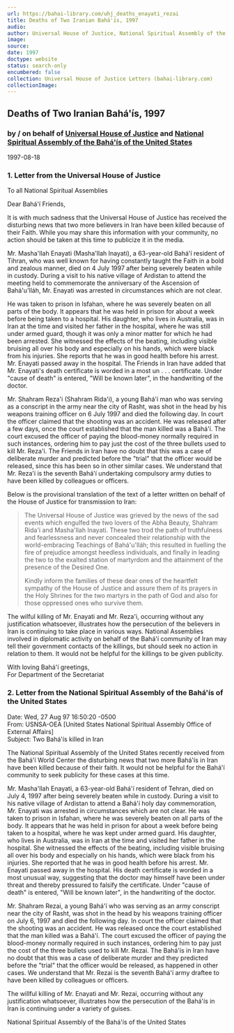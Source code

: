 ```yaml
---
url: https://bahai-library.com/uhj_deaths_enayati_rezai
title: Deaths of Two Iranian Bahá'ís, 1997
audio: 
author: Universal House of Justice, National Spiritual Assembly of the Bahá'ís of the United States
image: 
source: 
date: 1997
doctype: website
status: search-only
encumbered: false
collection: Universal House of Justice Letters (bahai-library.com)
collectionImage: 
---
```



## Deaths of Two Iranian Bahá'ís, 1997

### by / on behalf of [Universal House of Justice](https://bahai-library.com/author/Universal+House+of+Justice) and [National Spiritual Assembly of the Bahá'ís of the United States](https://bahai-library.com/author/National%20Spiritual%20Assembly%20of%20the%20Bahá'ís%20of%20the%20United%20States)

1997-08-18


### 1\. Letter from the Universal House of Justice

To all National Spiritual Assemblies

Dear Bahá'í Friends,

It is with much sadness that the Universal House of Justice has received the disturbing news that two more believers in Iran have been killed because of their Faith. While you may share this information with your community, no action should be taken at this time to publicize it in the media.

Mr. Masha'llah Enayati (Masha'llah Inayati), a 63-year-old Bahá'í resident of Tihran, who was well known for having constantly taught the Faith in a bold and zealous manner, died on 4 July 1997 after being severely beaten while in custody. During a visit to his native village of Ardistan to attend the meeting held to commemorate the anniversary of the Ascension of Bahá'u'lláh, Mr. Enayati was arrested in circumstances which are not clear.

He was taken to prison in Isfahan, where he was severely beaten on all parts of the body. It appears that he was held in prison for about a week before being taken to a hospital. His daughter, who lives in Australia, was in Iran at the time and visited her father in the hospital, where he was still under armed guard, though it was only a minor matter for which he had been arrested. She witnessed the effects of the beating, including visible bruising all over his body and especially on his hands, which were black from his injuries. She reports that he was in good health before his arrest. Mr. Enayati passed away in the hospital. The Friends in Iran have added that Mr. Enayati's death certificate is worded in a most un . . . certificate. Under "cause of death" is entered, "Will be known later", in the handwriting of the doctor.

Mr. Shahram Reza'i (Shahram Rida'i), a young Bahá'í man who was serving as a conscript in the army near the city of Rasht, was shot in the head by his weapons training officer on 6 July 1997 and died the following day. In court the officer claimed that the shooting was an accident. He was released after a few days, once the court established that the man killed was a Bahá'í. The court excused the officer of paying the blood-money normally required in such instances, ordering him to pay just the cost of the three bullets used to kill Mr. Reza'i. The Friends in Iran have no doubt that this was a case of deliberate murder and predicted before the "trial" that the officer would be released, since this has been so in other similar cases. We understand that Mr. Reza'i is the seventh Bahá'í undertaking compulsory army duties to have been killed by colleagues or officers.

Below is the provisional translation of the text of a letter written on behalf of the House of Justice for transmission to Iran:

> The Universal House of Justice was grieved by the news of the sad events which engulfed the two lovers of the Abha Beauty, Shahram Rida'i and Masha'llah Inayati. These two trod the path of truthfulness and fearlessness and never concealed their relationship with the world-embracing Teachings of Bahá'u'lláh; this resulted in fuelling the fire of prejudice amongst heedless individuals, and finally in leading the two to the exalted station of martyrdom and the attainment of the presence of the Desired One.
> 
> Kindly inform the families of these dear ones of the heartfelt sympathy of the House of Justice and assure them of its prayers in the Holy Shrines for the two martyrs in the path of God and also for those oppressed ones who survive them.

The wilful killing of Mr. Enayati and Mr. Reza'i, occurring without any justification whatsoever, illustrates how the persecution of the believers in Iran is continuing to take place in various ways. National Assemblies involved in diplomatic activity on behalf of the Bahá'í community of Iran may tell their government contacts of the killings, but should seek no action in relation to them. It would not be helpful for the killings to be given publicity.

With loving Bahá'í greetings,  
For Department of the Secretariat

### 2\. Letter from the National Spiritual Assembly of the Bahá'ís of the United States

Date: Wed, 27 Aug 97 16:50:20 -0500  
From: USNSA-OEA \[United States National Spiritual Assembly Office of External Affairs\]  
Subject: Two Bahá'ís killed in Iran

The National Spiritual Assembly of the United States recently received from the Bahá'í World Center the disturbing news that two more Bahá'ís in Iran have been killed because of their faith. It would not be helpful for the Bahá'í community to seek publicity for these cases at this time.

Mr. Masha'llah Enayati, a 63-year-old Bahá'í resident of Tehran, died on July 4, 1997 after being severely beaten while in custody. During a visit to his native village of Ardistan to attend a Bahá'í holy day commemoration, Mr. Enayati was arrested in circumstances which are not clear. He was taken to prison in Isfahan, where he was severely beaten on all parts of the body. It appears that he was held in prison for about a week before being taken to a hospital, where he was kept under armed guard. His daughter, who lives in Australia, was in Iran at the time and visited her father in the hospital. She witnessed the effects of the beating, including visible bruising all over his body and especially on his hands, which were black from his injuries. She reported that he was in good health before his arrest. Mr. Enayati passed away in the hospital. His death certificate is worded in a most unusual way, suggesting that the doctor may himself have been under threat and thereby pressured to falsify the certificate. Under "cause of death" is entered, "Will be known later", in the handwriting of the doctor.

Mr. Shahram Rezai, a young Bahá'í who was serving as an army conscript near the city of Rasht, was shot in the head by his weapons training officer on July 6, 1997 and died the following day. In court the officer claimed that the shooting was an accident. He was released once the court established that the man killed was a Bahá'í. The court excused the officer of paying the blood-money normally required in such instances, ordering him to pay just the cost of the three bullets used to kill Mr. Rezai. The Bahá'ís in Iran have no doubt that this was a case of deliberate murder and they predicted before the "trial" that the officer would be released, as happened in other cases. We understand that Mr. Rezai is the seventh Bahá'í army draftee to have been killed by colleagues or officers.

The willful killing of Mr. Enayati and Mr. Rezai, occurring without any justification whatsoever, illustrates how the persecution of the Bahá'ís in Iran is continuing under a variety of guises.

National Spiritual Assembly of the Bahá'ís of the United States